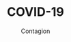 ---
title: COVID-19
subtitle: Contagion
paragraph: Corona Viruses Are A Type Of Virus. There Are Many Different Kinds, And Some Causes Disease. A Newly Identified Type
---